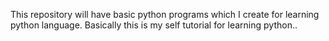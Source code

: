 This repository will have basic python programs which I create for learning python language. Basically this is my self tutorial for learning python..
